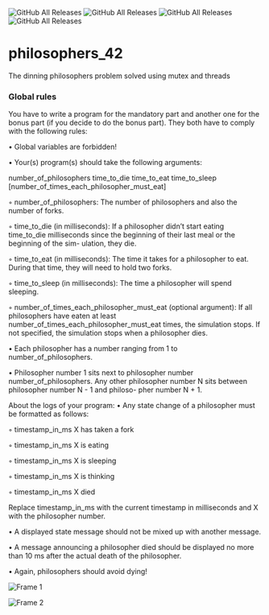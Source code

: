 ![GitHub All Releases](https://img.shields.io/badge/score-100-green)
![GitHub All Releases](https://img.shields.io/badge/language-C-blue)
![GitHub All Releases](https://img.shields.io/badge/C-92.9-9cf)
![GitHub All Releases](https://img.shields.io/badge/Makefile-7.1-9cf)


# philosophers_42
The dinning philosophers problem solved using mutex and threads

### Global rules
You have to write a program for the mandatory part and another one for the bonus part
(if you decide to do the bonus part). They both have to comply with the following rules:

• Global variables are forbidden!

• Your(s) program(s) should take the following arguments:

number_of_philosophers time_to_die time_to_eat time_to_sleep [number_of_times_each_philosopher_must_eat]

◦ number_of_philosophers: The number of philosophers and also the number
of forks.

◦ time_to_die (in milliseconds): If a philosopher didn’t start eating time_to_die
milliseconds since the beginning of their last meal or the beginning of the sim-
ulation, they die.

◦ time_to_eat (in milliseconds): The time it takes for a philosopher to eat.
During that time, they will need to hold two forks.

◦ time_to_sleep (in milliseconds): The time a philosopher will spend sleeping.

◦ number_of_times_each_philosopher_must_eat (optional argument): If all
philosophers have eaten at least number_of_times_each_philosopher_must_eat
times, the simulation stops. If not specified, the simulation stops when a
philosopher dies.

• Each philosopher has a number ranging from 1 to number_of_philosophers.

• Philosopher number 1 sits next to philosopher number number_of_philosophers.
Any other philosopher number N sits between philosopher number N - 1 and philoso-
pher number N + 1.

About the logs of your program:
• Any state change of a philosopher must be formatted as follows:

◦ timestamp_in_ms X has taken a fork

◦ timestamp_in_ms X is eating

◦ timestamp_in_ms X is sleeping

◦ timestamp_in_ms X is thinking

◦ timestamp_in_ms X died

Replace timestamp_in_ms with the current timestamp in milliseconds
and X with the philosopher number.

• A displayed state message should not be mixed up with another message.

• A message announcing a philosopher died should be displayed no more than 10 ms
after the actual death of the philosopher.

• Again, philosophers should avoid dying!


![Frame 1](https://user-images.githubusercontent.com/71354759/194940107-27e37069-6906-417e-8b80-eb1e4290a6fa.png)

![Frame 2](https://user-images.githubusercontent.com/71354759/194940206-9327c483-a5bd-4bd8-986a-e1ae5e3ecca4.png)

